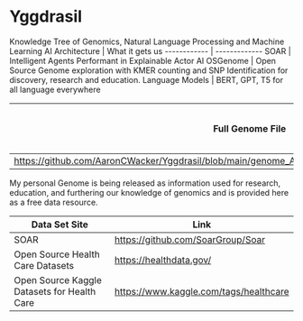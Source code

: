 # Yggdrasil
Knowledge Tree of Genomics, Natural Language Processing and Machine Learning
AI Architecture | What it gets us
------------ | -------------
SOAR  | Intelligent Agents Performant in Explainable Actor AI
OSGenome | Open Source Genome exploration with KMER counting and SNP Identification for discovery, research and education.
Language Models | BERT, GPT, T5 for all language everywhere

Full Genome File | What it gets us
------------ | -------------
https://github.com/AaronCWacker/Yggdrasil/blob/main/genome_Aaron_Wacker_v5_Full_20210221040402.zip | 
My personal Genome is being released as information used for research, education, and furthering our knowledge of genomics and is provided here as a free data resource.


Data Set Site | Link
------------ | -------------
SOAR | https://github.com/SoarGroup/Soar
Open Source Health Care Datasets | https://healthdata.gov/
Open Source Kaggle Datasets for Health Care | https://www.kaggle.com/tags/healthcare
